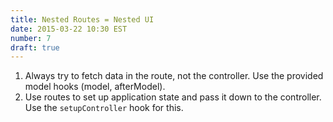 ```yaml
---
title: Nested Routes = Nested UI
date: 2015-03-22 10:30 EST
number: 7
draft: true
---
```


1. Always try to fetch data in the route, not the controller. Use the provided model hooks (model, afterModel).
1. Use routes to set up application state and pass it down to the controller. Use the `setupController` hook for this.
